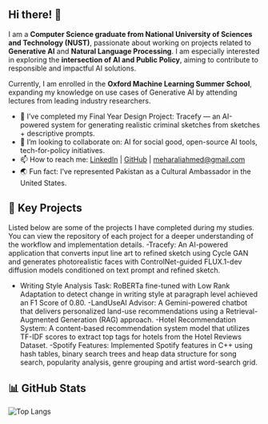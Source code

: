 ## Hi there! 👋

I am a **Computer Science graduate from National University of Sciences and Technology (NUST)**, passionate about working on projects related to **Generative AI** and **Natural Language Processing**. I am especially interested in exploring the **intersection of AI and Public Policy**, aiming to contribute to responsible and impactful AI solutions.  

Currently, I am enrolled in the **Oxford Machine Learning Summer School**, expanding my knowledge on use cases of Generative AI by attending lectures from leading industry researchers.  

- 🔭 I’ve completed my Final Year Design Project: Tracefy — an AI-powered system for generating realistic criminal sketches from sketches + descriptive prompts.   
- 🤝 I’m looking to collaborate on: AI for social good, open-source AI tools, tech-for-policy initiatives.  
- 📫 How to reach me: [LinkedIn](https://linkedin.com/in/mehar-ali-ahmed) | [GitHub](https://github.com/Mehar14) | [meharaliahmed@gmail.com](mailto:meharaliahmed@gmail.com)  
- 🌏 Fun fact: I’ve represented Pakistan as a Cultural Ambassador in the United States.

 ## 🚀 Key Projects
Listed below are some of the projects I have completed during my studies. You can view the repository of each project for a deeper understanding of the workflow and implementation details.
-Tracefy: An AI-powered application that converts input line art to refined sketch using Cycle GAN and generates photorealistic faces with ControlNet-guided
FLUX.1-dev diffusion models conditioned on text prompt and refined sketch.
- Writing Style Analysis Task: RoBERTa fine-tuned with Low Rank Adaptation to detect change in writing style at paragraph level achieved an F1 Score of 0.80.
-LandUseAI Advisor: A Gemini-powered chatbot that delivers personalized land-use recommendations using a Retrieval-Augmented Generation (RAG) approach.
-Hotel Recommendation System: A content-based recommendation system model that utilizes TF-IDF scores to extract top tags for hotels from the Hotel Reviews Dataset.
-Spotify Features: Implemented Spotify features in C++ using hash tables, binary search trees and heap data structure for song search, popularity analysis, genre grouping and artist word-search grid.


## 📊 GitHub Stats  
![Top Langs](https://github-readme-stats.vercel.app/api/top-langs/?username=Mehar14&layout=compact&theme=radical)

